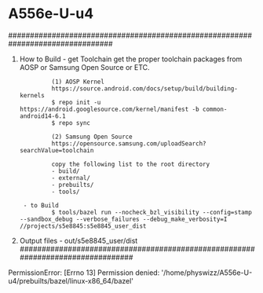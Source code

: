 # A556e-U-u4

################################################################################
1. How to Build
        - get Toolchain
                get the proper toolchain packages from AOSP or Samsung Open Source or ETC.
                
                (1) AOSP Kernel
                https://source.android.com/docs/setup/build/building-kernels
                $ repo init -u https://android.googlesource.com/kernel/manifest -b common-android14-6.1
                $ repo sync
                
                (2) Samsung Open Source
                https://opensource.samsung.com/uploadSearch?searchValue=toolchain
                
                copy the following list to the root directory
                - build/
                - external/
                - prebuilts/
                - tools/

        - to Build
                $ tools/bazel run --nocheck_bzl_visibility --config=stamp --sandbox_debug --verbose_failures --debug_make_verbosity=I //projects/s5e8845:s5e8845_user_dist

2. Output files
        - out/s5e8845_user/dist
################################################################################

PermissionError: [Errno 13] Permission denied: '/home/physwizz/A556e-U-u4/prebuilts/bazel/linux-x86_64/bazel'
